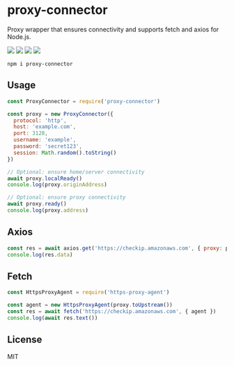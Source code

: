 # proxy-connector

Proxy wrapper that ensures connectivity and supports fetch and axios for Node.js.

![](https://img.shields.io/npm/v/proxy-connector.svg) ![](https://img.shields.io/npm/dt/proxy-connector.svg) ![](https://img.shields.io/badge/tested_with-tape-e683ff.svg) ![](https://img.shields.io/github/license/LuKks/proxy-connector.svg)

```
npm i proxy-connector
```

## Usage
```javascript
const ProxyConnector = require('proxy-connector')

const proxy = new ProxyConnector({
  protocol: 'http',
  host: 'example.com',
  port: 3128,
  username: 'example',
  password: 'secret123',
  session: Math.random().toString()
})

// Optional: ensure home/server connectivity
await proxy.localReady()
console.log(proxy.originAddress)

// Optional: ensure proxy connectivity
await proxy.ready()
console.log(proxy.address)
```

## Axios
```javascript
const res = await axios.get('https://checkip.amazonaws.com', { proxy: proxy.toObject() })
console.log(res.data)
```

## Fetch
```javascript
const HttpsProxyAgent = require('https-proxy-agent')

const agent = new HttpsProxyAgent(proxy.toUpstream())
const res = await fetch('https://checkip.amazonaws.com', { agent })
console.log(await res.text())
```

## License
MIT
